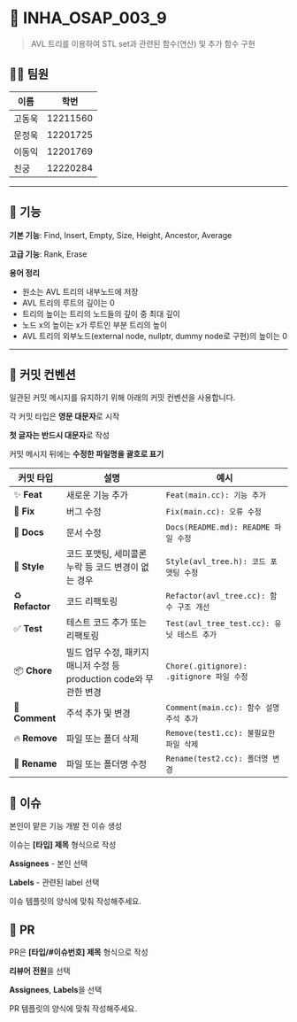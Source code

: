 # 📘 INHA_OSAP_003_9


> AVL 트리를 이용하여 STL set과 관련된 함수(연산) 및 추가 함수 구현


## 👨‍💻 팀원

| 이름 | 학번 |
| ---- | ---- |
| 고동욱 | 12211560 |
| 문정욱 | 12201725 |
| 이동익 | 12201769 |
| 친궁 | 12220284 |

---

## 📝 기능

**기본 기능**: Find, Insert, Empty, Size, Height, Ancestor, Average

**고급 기능**: Rank, Erase

**용어 정리**
- 원소는 AVL 트리의 내부노드에 저장
- AVL 트리의 루트의 깊이는 0
- 트리의 높이는 트리의 노드들의 깊이 중 최대 깊이
- 노드 x의 높이는 x가 루트인 부분 트리의 높이
- AVL 트리의 외부노드(external node, nullptr, dummy node로 구현)의 높이는 0

---

## 🎨 커밋 컨벤션

일관된 커밋 메시지를 유지하기 위해 아래의 커밋 컨벤션을 사용합니다.  

각 커밋 타입은 **영문 대문자**로 시작

**첫 글자는 반드시 대문자**로 작성

커밋 메시지 뒤에는 **수정한 파일명을 괄호로 표기**

| 커밋 타입 | 설명 | 예시 |
| ------- | ---- | ---- |
| ✨ **Feat** | 새로운 기능 추가 | `Feat(main.cc): 기능 추가` |
| 🐛 **Fix** | 버그 수정 | `Fix(main.cc): 오류 수정` |
| 📄 **Docs** | 문서 수정 | `Docs(README.md): README 파일 수정` |
| 🎨 **Style** | 코드 포맷팅, 세미콜론 누락 등 코드 변경이 없는 경우 | `Style(avl_tree.h): 코드 포맷팅 수정` |
| ♻️ **Refactor** | 코드 리팩토링 | `Refactor(avl_tree.cc): 함수 구조 개선` |
| ✅ **Test** | 테스트 코드 추가 또는 리팩토링 | `Test(avl_tree_test.cc): 유닛 테스트 추가` |
| 📦 **Chore** | 빌드 업무 수정, 패키지 매니저 수정 등 production code와 무관한 변경 | `Chore(.gitignore): .gitignore 파일 수정` |
| 💬 **Comment** | 주석 추가 및 변경 | `Comment(main.cc): 함수 설명 주석 추가` |
| 🔥 **Remove** | 파일 또는 폴더 삭제 | `Remove(test1.cc): 불필요한 파일 삭제` |
| 🚚 **Rename** | 파일 또는 폴더명 수정 | `Rename(test2.cc): 폴더명 변경` |

## 📌 이슈

본인이 맡은 기능 개발 전 이슈 생성

이슈는 **[타입] 제목** 형식으로 작성 

**Assignees** - 본인 선택

**Labels** - 관련된 label 선택

이슈 템플릿의 양식에 맞춰 작성해주세요.

## 🔄 PR

PR은 **[타입/#이슈번호] 제목** 형식으로 작성

**리뷰어 전원**을 선택

**Assignees**, **Labels**을 선택

PR 템플릿의 양식에 맞춰 작성해주세요.